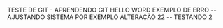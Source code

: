 TESTE DE GIT - APRENDENDO GIT
HELLO WORD
EXEMPLO DE ERRO -- AJUSTANDO SISTEMA POR EXEMPLO
ALTERAÇÃO 22 -- TESTANDO 2
